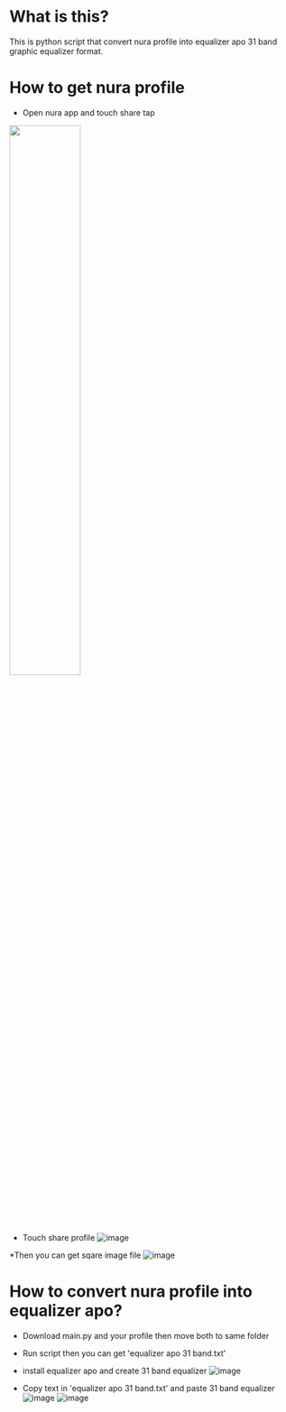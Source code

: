 # What is this?
This is python script that convert nura profile into equalizer apo 31 band graphic equalizer format.

# How to get nura profile
* Open nura app and touch share tap
<img src="https://github.com/user-attachments/assets/f7c21565-d014-4a32-897f-351c5692f87a" width=50% height=50%>

* Touch share profile
![image](https://github.com/user-attachments/assets/116b9632-c633-4413-8aec-cb36062d8b64)

*Then you can get sqare image file
![image](https://github.com/user-attachments/assets/6fd1ff58-b493-4468-9261-6a56c2c4f926)

# How to convert nura profile into equalizer apo?
* Download main.py and your profile then move both to same folder

* Run script then you can get 'equalizer apo 31 band.txt'

* install equalizer apo and create 31 band equalizer
![image](https://github.com/user-attachments/assets/b13cc37f-26eb-4f42-a799-f0fbc950568d)

* Copy text in 'equalizer apo 31 band.txt' and paste 31 band equalizer
![image](https://github.com/user-attachments/assets/8e34e2d3-0b6d-41f5-8b6d-ca0556430a65)
![image](https://github.com/user-attachments/assets/b4f413a2-064f-44a9-8145-4891b007a522)

